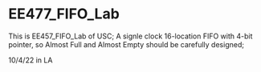 # EE477_FIFO_Lab
This is EE457_FIFO_Lab of USC;
A signle clock 16-location FIFO with 4-bit pointer, so Almost Full and Almost Empty should be carefully designed;

10/4/22 in LA
